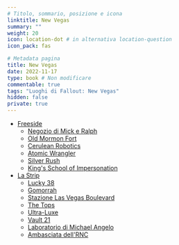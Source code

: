 ```yaml
---
# Titolo, sommario, posizione e icona
linktitle: New Vegas
summary: ""
weight: 20
icon: location-dot # in alternativa location-question
icon_pack: fas

# Metadata pagina
title: New Vegas
date: 2022-11-17
type: book # Non modificare
commentable: true
tags: "Luoghi di Fallout: New Vegas"
hidden: false
private: true
---
```


<div class="fnv">


- [Freeside](../freeside)
  - [Negozio di Mick e Ralph](../negozio-di-mick-e-ralph)
  - [Old Mormon Fort](../old-mormon-fort)
  - [Cerulean Robotics](../cerulean-robotics)
  - [Atomic Wrangler](../atomic-wrangler)
  - [Silver Rush](../silver-rush)
  - [King's School of Impersonation](../kings-school-of-impersonation)
- [La Strip](../la-strip)
  - [Lucky 38](../lucky-38)
  - [Gomorrah](../gomorrah)
  - [Stazione Las Vegas Boulevard](../stazione-las-vegas-boulevard)
  - [The Tops](../the-tops)
  - [Ultra-Luxe](../ultra-luxe)
  - [Vault 21](../vault-21)
  - [Laboratorio di Michael Angelo](../laboratorio-di-michael-angelo)
  - [Ambasciata dell'RNC](../ambasciata-dellrnc)


</div>